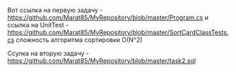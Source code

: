 Вот ссылка на первую задачу - https://github.com/Marat85/MyRepository/blob/master/Program.cs 
и ссылка на UnitTest - https://github.com/Marat85/MyRepository/blob/master/SortCardClassTests.cs
сложность алгоритма сортировки O(N^2)

Ссулка на вторую задачу - https://github.com/Marat85/MyRepository/blob/master/task2.sql

